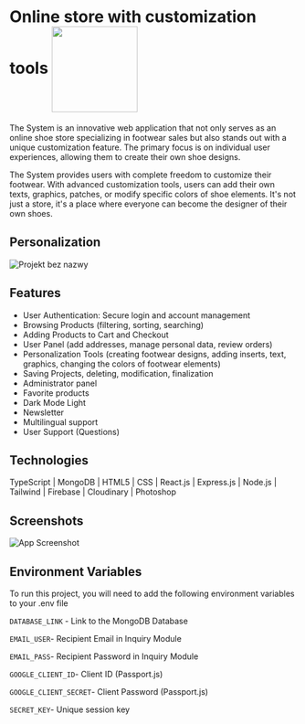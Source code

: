 # Online store with customization tools <img src="https://github.com/mateuszzientek/product-customization-store/blob/master/logo.png" width="150" align="center"/>

The System is an innovative web application that not only serves as an online shoe store specializing in footwear sales but also stands out with a unique customization feature. The primary focus is on individual user experiences, allowing them to create their own shoe designs.

The System provides users with complete freedom to customize their footwear. With advanced customization tools, users can add their own texts, graphics, patches, or modify specific colors of shoe elements. It's not just a store, it's a place where everyone can become the designer of their own shoes.


## Personalization 
![Projekt bez nazwy](https://github.com/mateuszzientek/product-customization-store/assets/101110887/ef83a751-54e6-45b5-b513-7f808de54298)

## Features

- User Authentication: Secure login and account management
- Browsing Products (filtering, sorting, searching)
- Adding Products to Cart and Checkout
- User Panel (add addresses, manage personal data, review orders)
- Personalization Tools (creating footwear designs, adding inserts, text, graphics, changing the colors of footwear elements)
- Saving Projects, deleting, modification, finalization
- Administrator panel 
- Favorite products
- Dark Mode Light 
- Newsletter
- Multilingual support
- User Support (Questions)

## Technologies

TypeScript | MongoDB | HTML5 | CSS | React.js | Express.js | Node.js | Tailwind | Firebase | Cloudinary | Photoshop
## Screenshots

![App Screenshot](https://via.placeholder.com/468x300?text=App+Screenshot+Here)


## Environment Variables

To run this project, you will need to add the following environment variables to your .env file

`DATABASE_LINK` - Link to the MongoDB Database

`EMAIL_USER`- Recipient Email in Inquiry Module

`EMAIL_PASS`- Recipient Password in Inquiry Module

`GOOGLE_CLIENT_ID`- Client ID (Passport.js)

`GOOGLE_CLIENT_SECRET`- Client Password (Passport.js)

`SECRET_KEY`- Unique session key
